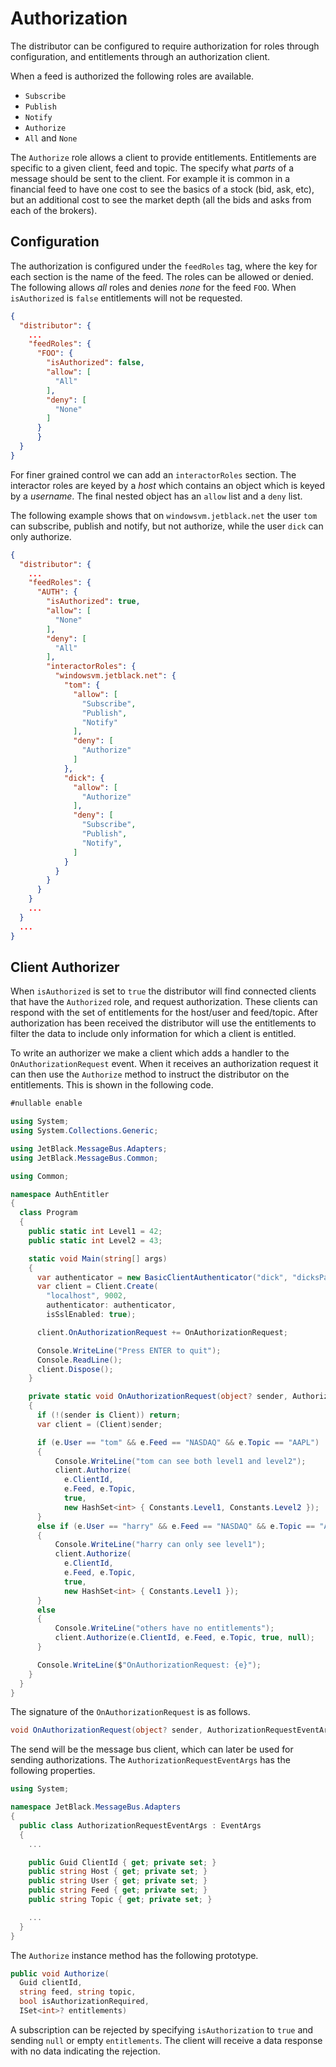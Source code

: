 # Authorization

The distributor can be configured to require authorization for roles through
configuration, and entitlements through an authorization client.

When a feed is authorized the following roles are available.

* `Subscribe`
* `Publish`
* `Notify`
* `Authorize`
* `All` and `None`

The `Authorize` role allows a client to provide entitlements. Entitlements are
specific to a given client, feed and topic. The specify what *parts* of a
message should be sent to the client. For example it is common in a
financial feed to have one cost to see the basics of a stock (bid, ask, etc),
but an additional cost to see the market depth (all the bids and asks from each
of the brokers).

## Configuration

The authorization is configured under the `feedRoles` tag, where the
key for each section is the name of the feed. The roles can be allowed or
denied. The following allows *all* roles and denies *none* for the feed `FOO`.
When `isAuthorized` is `false` entitlements will not be requested.

```json
{
  "distributor": {
    ...
    "feedRoles": {
      "FOO": {
        "isAuthorized": false,
        "allow": [
          "All"
        ],
        "deny": [
          "None"
        ]
      }
      }
  }
}
```

For finer grained control we can add an `interactorRoles` section. The interactor
roles are keyed by a *host* which contains an object which is keyed by a *username*.
The final nested object has an `allow` list and a `deny` list.

The following example shows that on `windowsvm.jetblack.net` the user `tom` can
subscribe, publish and notify, but not authorize, while the user `dick` can
only authorize.

```json
{
  "distributor": {
    ...
    "feedRoles": {
      "AUTH": {
        "isAuthorized": true,
        "allow": [
          "None"
        ],
        "deny": [
          "All"
        ],
        "interactorRoles": {
          "windowsvm.jetblack.net": {
            "tom": {
              "allow": [
                "Subscribe",
                "Publish",
                "Notify"
              ],
              "deny": [
                "Authorize"
              ]
            },
            "dick": {
              "allow": [
                "Authorize"
              ],
              "deny": [
                "Subscribe",
                "Publish",
                "Notify",
              ]
            }
          }
        }
      }
    }
    ...
  }
  ...
}
```

## Client Authorizer

When `isAuthorized` is set to `true` the distributor will find connected clients
that have the `Authorized` role, and request authorization. These clients can
respond with the set of entitlements for the host/user and feed/topic. After
authorization has been received the distributor will use the entitlements to
filter the data to include only information for which a client is entitled.

To write an authorizer we make a client which adds a handler to the `OnAuthorizationRequest`
event. When it receives an authorization request it can then use the `Authorize`
method to instruct the distributor on the entitlements. This is shown in the
following code.

```cs
#nullable enable

using System;
using System.Collections.Generic;

using JetBlack.MessageBus.Adapters;
using JetBlack.MessageBus.Common;

using Common;

namespace AuthEntitler
{
  class Program
  {
    public static int Level1 = 42;
    public static int Level2 = 43;

    static void Main(string[] args)
    {
      var authenticator = new BasicClientAuthenticator("dick", "dicksPassword");
      var client = Client.Create(
        "localhost", 9002,
        authenticator: authenticator,
        isSslEnabled: true);

      client.OnAuthorizationRequest += OnAuthorizationRequest;

      Console.WriteLine("Press ENTER to quit");
      Console.ReadLine();
      client.Dispose();
    }

    private static void OnAuthorizationRequest(object? sender, AuthorizationRequestEventArgs e)
    {
      if (!(sender is Client)) return;
      var client = (Client)sender;

      if (e.User == "tom" && e.Feed == "NASDAQ" && e.Topic == "AAPL")
      {
          Console.WriteLine("tom can see both level1 and level2");
          client.Authorize(
            e.ClientId,
            e.Feed, e.Topic,
            true,
            new HashSet<int> { Constants.Level1, Constants.Level2 });
      }
      else if (e.User == "harry" && e.Feed == "NASDAQ" && e.Topic == "AAPL")
      {
          Console.WriteLine("harry can only see level1");
          client.Authorize(
            e.ClientId,
            e.Feed, e.Topic,
            true,
            new HashSet<int> { Constants.Level1 });
      }
      else
      {
          Console.WriteLine("others have no entitlements");
          client.Authorize(e.ClientId, e.Feed, e.Topic, true, null);
      }

      Console.WriteLine($"OnAuthorizationRequest: {e}");
    }
  }
}
```

The signature of the `OnAuthorizationRequest` is as follows.

```cs
void OnAuthorizationRequest(object? sender, AuthorizationRequestEventArgs e)
```

The send will be the message bus client, which can later be used for sending
authorizations. The `AuthorizationRequestEventArgs` has the following properties.

```cs
using System;

namespace JetBlack.MessageBus.Adapters
{
  public class AuthorizationRequestEventArgs : EventArgs
  {
    ...

    public Guid ClientId { get; private set; }
    public string Host { get; private set; }
    public string User { get; private set; }
    public string Feed { get; private set; }
    public string Topic { get; private set; }

    ...
  }
}

```

The `Authorize` instance method has the following prototype.

```cs
public void Authorize(
  Guid clientId,
  string feed, string topic,
  bool isAuthorizationRequired,
  ISet<int>? entitlements)
```

A subscription can be rejected by specifying `isAuthorization` to `true` and
sending `null` or empty `entitlements`. The client will receive a data response
with no data indicating the rejection.
